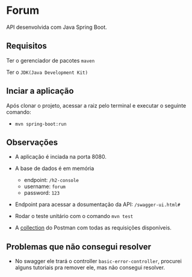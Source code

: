 
# Forum

API desenvolvida com Java Spring Boot.

## Requisitos

Ter o gerenciador de pacotes `maven`

Ter o `JDK(Java Development Kit)`

## Inciar a aplicação

Após clonar o projeto, acessar a raiz pelo terminal e executar o seguinte comando:

- `mvn spring-boot:run`

## Observações

- A aplicação é inciada na porta 8080.

- A base de dados é em memória
	- endpoint: `/h2-console`
	- username: `forum`
	- password: `123` 

- Endpoint para acessar a dosumentação da API: `/swagger-ui.html#`

- Rodar o teste unitário com o comando `mvn test`

- A [collection](https://www.getpostman.com/collections/b7138159dde24860eed9) do Postman com todas as requisições disponíveis.

## Problemas que não consegui resolver
- No swagger ele trará o controller `basic-error-controller`, procurei alguns tutoriais pra remover ele, mas não consegui resolver.
